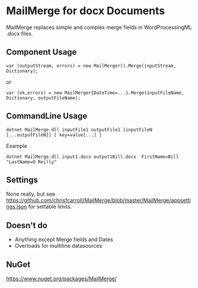 MailMerge for docx Documents
============================

MailMerge replaces simple and complex merge fields in WordProcessingML .docx files.

Component Usage
---------------
```
var (outputStream, errors) = new MailMerger().Merge(inputStream, Dictionary);
```
or
```
var (ok,errors) = new MailMerger{DateTime=...}.Merge(inputFileName, Dictionary, outputFileName);
```

CommandLine Usage
-----------------
```
dotnet MailMerge.dll inputFile1 outputFile1 [inputFileN [...outputFileN]] [ key=value[...] ]
```

Example
```
dotnet MailMerge.dll input1.docx output1Bill.docx  FirstName=Bill  "LastName=O Reilly"
```

Settings
--------
None really, but see https://github.com/chrisfcarroll/MailMerge/blob/master/MailMerge/appsettings.json for settable limits.

Doesn't do
----------
- Anything except Merge fields and Dates
- Overloads for multiline datasources

NuGet
-----
https://www.nuget.org/packages/MailMerge/
